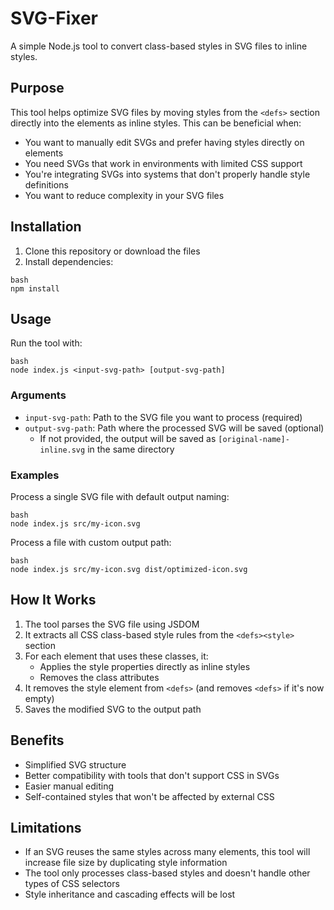 # SVG-Fixer

A simple Node.js tool to convert class-based styles in SVG files to inline styles.

## Purpose

This tool helps optimize SVG files by moving styles from the `<defs>` section directly into the elements as inline styles. This can be beneficial when:

- You want to manually edit SVGs and prefer having styles directly on elements
- You need SVGs that work in environments with limited CSS support
- You're integrating SVGs into systems that don't properly handle style definitions
- You want to reduce complexity in your SVG files

## Installation

1. Clone this repository or download the files
2. Install dependencies:

```
bash
npm install
```

## Usage

Run the tool with:

```
bash
node index.js <input-svg-path> [output-svg-path]
```

### Arguments

- `input-svg-path`: Path to the SVG file you want to process (required)
- `output-svg-path`: Path where the processed SVG will be saved (optional)
  - If not provided, the output will be saved as `[original-name]-inline.svg` in the same directory

### Examples

Process a single SVG file with default output naming:

```
bash
node index.js src/my-icon.svg
```

Process a file with custom output path:

```
bash
node index.js src/my-icon.svg dist/optimized-icon.svg
```

## How It Works

1. The tool parses the SVG file using JSDOM
2. It extracts all CSS class-based style rules from the `<defs><style>` section
3. For each element that uses these classes, it:
   - Applies the style properties directly as inline styles
   - Removes the class attributes
4. It removes the style element from `<defs>` (and removes `<defs>` if it's now empty)
5. Saves the modified SVG to the output path

## Benefits

- Simplified SVG structure
- Better compatibility with tools that don't support CSS in SVGs
- Easier manual editing
- Self-contained styles that won't be affected by external CSS

## Limitations

- If an SVG reuses the same styles across many elements, this tool will increase file size by duplicating style information
- The tool only processes class-based styles and doesn't handle other types of CSS selectors
- Style inheritance and cascading effects will be lost
